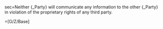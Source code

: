 sec=Neither {_Party} will communicate any information to the other {_Party} in violation of the proprietary rights of any third party.

=[G/Z/Base]
